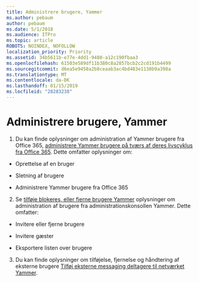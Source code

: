 ```yaml
---
title: Administrere brugere, Yammer
ms.author: pebaum
author: pebaum
ms.date: 5/1/2018
ms.audience: ITPro
ms.topic: article
ROBOTS: NOINDEX, NOFOLLOW
localization_priority: Priority
ms.assetid: 34b5611b-e77e-4dd1-9480-a12c190fbaa3
ms.openlocfilehash: 61503e589df11b380c8a2857bcb2c2cd191b4499
ms.sourcegitcommit: d6ea5e9458a2b8ceaab3ac4bd483e1130b9a398a
ms.translationtype: MT
ms.contentlocale: da-DK
ms.lasthandoff: 01/15/2019
ms.locfileid: "28283238"
---
```

# <a name="managing-yammer-users"></a>Administrere brugere, Yammer

1. Du kan finde oplysninger om administration af Yammer brugere fra Office 365, [administrere Yammer brugere på tværs af deres livscyklus fra Office 365](https://support.office.com/article/6c4c8fff-6444-404a-bffc-f9da0bcc3039). Dette omfatter oplysninger om:
    
  - Oprettelse af en bruger
    
  - Sletning af brugere
    
  - Administrere Yammer brugere fra Office 365
    
2. Se [tilføje blokeres, eller fjerne brugere Yammer](http://alchemyportal.azurewebsites.net/Rule/ManageYammer%20users%20across%20their%20lifecycle%20from%20Office%20365) oplysninger om administration af brugere fra administrationskonsollen Yammer. Dette omfatter: 
    
  - Invitere eller fjerne brugere
    
  - Invitere gæster
    
  - Eksportere listen over brugere
    
3. Du kan finde oplysninger om tilføjelse, fjernelse og håndtering af eksterne brugere [Tilføj eksterne messaging deltagere til netværket Yammer](https://support.office.com/article/423653bb-86b2-4eac-9d7e-dca121f7c16c).
    

